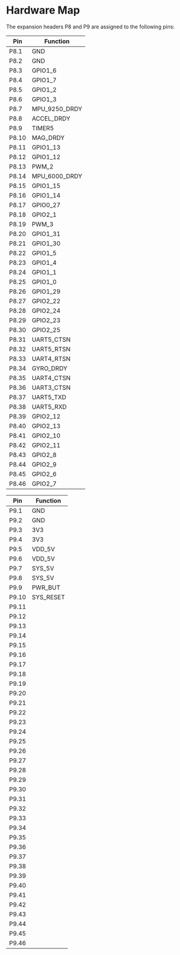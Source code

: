 Hardware Map
============


The expansion headers P8 and P9 are assigned to the following pins:

| **Pin** | **Function** |
|---------|--------------|
| P8.1 | GND |
| P8.2 |GND	|
| P8.3 | GPIO1_6 |
| P8.4 | GPIO1_7 |
| P8.5 | GPIO1_2|
| P8.6 | GPIO1_3 |
| P8.7 |MPU_9250_DRDY		 |
| P8.8 |ACCEL_DRDY			 |
| P8.9 | TIMER5 |
| P8.10 | MAG_DRDY |
| P8.11 |GPIO1_13 |
| P8.12 | GPIO1_12 |
| P8.13 | PWM_2 |
| P8.14 | MPU_6000_DRDY|
| P8.15 | GPIO1_15 |
| P8.16 | GPIO1_14 |
| P8.17 | GPIO0_27 |
| P8.18 | GPIO2_1 |
| P8.19 | PWM_3 |
| P8.20 | GPIO1_31 |
| P8.21 | GPIO1_30 |
| P8.22 | GPIO1_5 |
| P8.23 | GPIO1_4 |
| P8.24 | GPIO1_1 |
| P8.25 | GPIO1_0 |
| P8.26 | GPIO1_29 |
| P8.27 | GPIO2_22 |
| P8.28 | GPIO2_24 |
| P8.29 | GPIO2_23 |
| P8.30 | GPIO2_25 |
| P8.31 | UART5_CTSN |
| P8.32 | UART5_RTSN |
| P8.33 | UART4_RTSN |
| P8.34 | GYRO_DRDY |
| P8.35 | UART4_CTSN |
| P8.36 | UART3_CTSN |
| P8.37 | UART5_TXD|
| P8.38 | UART5_RXD|
| P8.39 | GPIO2_12 |
| P8.40 | GPIO2_13 |
| P8.41 | GPIO2_10 |
| P8.42 | GPIO2_11 |
| P8.43 | GPIO2_8 |
| P8.44 | GPIO2_9 |
| P8.45 | GPIO2_6 |
| P8.46 | GPIO2_7 |

| **Pin** | **Function** |
|---------|--------------|
| P9.1 | GND|
| P9.2 | GND|
| P9.3 | 3V3|
| P9.4 | 3V3|
| P9.5 | VDD_5V|
| P9.6 | VDD_5V|
| P9.7 | SYS_5V|
| P9.8 | SYS_5V|
| P9.9 | PWR_BUT|
| P9.10 | SYS_RESET|
| P9.11 | |
| P9.12 | |
| P9.13 | |
| P9.14 | |
| P9.15 | |
| P9.16 | |
| P9.17 | |
| P9.18 | |
| P9.19 | |
| P9.20 | |
| P9.21 | |
| P9.22 | |
| P9.23 | |
| P9.24 | |
| P9.25 | |
| P9.26 | |
| P9.27 | |
| P9.28 | |
| P9.29 | |
| P9.30 | |
| P9.31 | |
| P9.32 | |
| P9.33 | |
| P9.34 | |
| P9.35 | |
| P9.36 | |
| P9.37 | |
| P9.38 | |
| P9.39 | |
| P9.40 | |
| P9.41 | |
| P9.42 | |
| P9.43 | |
| P9.44 | |
| P9.45 | |
| P9.46 | |
